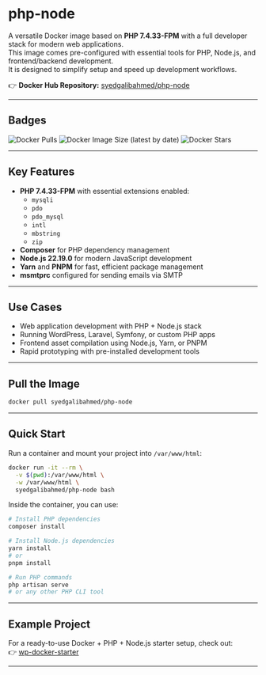 # php-node

A versatile Docker image based on **PHP 7.4.33-FPM** with a full developer stack for modern web applications.  
This image comes pre-configured with essential tools for PHP, Node.js, and frontend/backend development.  
It is designed to simplify setup and speed up development workflows.

👉 **Docker Hub Repository:** [syedgalibahmed/php-node](https://hub.docker.com/r/syedgalibahmed/php-node/)

---

## Badges
![Docker Pulls](https://img.shields.io/docker/pulls/syedgalibahmed/php-node)
![Docker Image Size (latest by date)](https://img.shields.io/docker/image-size/syedgalibahmed/php-node)
![Docker Stars](https://img.shields.io/docker/stars/syedgalibahmed/php-node)

---

## Key Features
- **PHP 7.4.33-FPM** with essential extensions enabled:
  - `mysqli`
  - `pdo`
  - `pdo_mysql`
  - `intl`
  - `mbstring`
  - `zip`
- **Composer** for PHP dependency management
- **Node.js 22.19.0** for modern JavaScript development
- **Yarn** and **PNPM** for fast, efficient package management
- **msmtprc** configured for sending emails via SMTP

---

## Use Cases
- Web application development with PHP + Node.js stack  
- Running WordPress, Laravel, Symfony, or custom PHP apps  
- Frontend asset compilation using Node.js, Yarn, or PNPM  
- Rapid prototyping with pre-installed development tools  

---

## Pull the Image
```bash
docker pull syedgalibahmed/php-node
```

---

## Quick Start

Run a container and mount your project into `/var/www/html`:

```bash
docker run -it --rm \
  -v $(pwd):/var/www/html \
  -w /var/www/html \
  syedgalibahmed/php-node bash
```

Inside the container, you can use:

```bash
# Install PHP dependencies
composer install

# Install Node.js dependencies
yarn install
# or
pnpm install

# Run PHP commands
php artisan serve
# or any other PHP CLI tool
```

---

## Example Project

For a ready-to-use Docker + PHP + Node.js starter setup, check out:  
👉 [wp-docker-starter](https://github.com/syedgalib/wp-docker-starter)

---